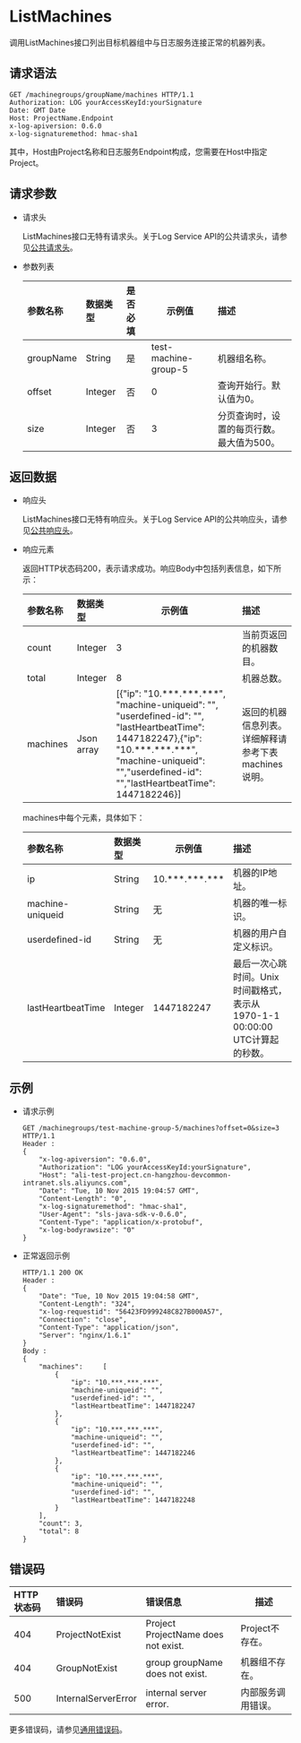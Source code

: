 # ListMachines

调用ListMachines接口列出目标机器组中与日志服务连接正常的机器列表。

## 请求语法

```
GET /machinegroups/groupName/machines HTTP/1.1
Authorization: LOG yourAccessKeyId:yourSignature
Date: GMT Date
Host: ProjectName.Endpoint
x-log-apiversion: 0.6.0
x-log-signaturemethod: hmac-sha1
```

其中，Host由Project名称和日志服务Endpoint构成，您需要在Host中指定Project。

## 请求参数

-   请求头

    ListMachines接口无特有请求头。关于Log Service API的公共请求头，请参见[公共请求头](/intl.zh-CN/开发指南/API参考/公共请求头.md)。

-   参数列表

    |参数名称|数据类型|是否必填|示例值|描述|
    |:---|:---|:---|---|:-|
    |groupName|String|是|test-machine-group-5|机器组名称。|
    |offset|Integer|否|0|查询开始行。默认值为0。|
    |size|Integer|否|3|分页查询时，设置的每页行数。最大值为500。|


## 返回数据

-   响应头

    ListMachines接口无特有响应头。关于Log Service API的公共响应头，请参见[公共响应头](/intl.zh-CN/开发指南/API参考/公共响应头.md)。

-   响应元素

    返回HTTP状态码200，表示请求成功。响应Body中包括列表信息，如下所示：

    |参数名称|数据类型|示例值|描述|
    |:---|:---|---|:-|
    |count|Integer|3|当前页返回的机器数目。|
    |total|Integer|8|机器总数。|
    |machines|Json array|\[\{"ip": "10.\*\*\*.\*\*\*.\*\*\*", "machine-uniqueid": "", "userdefined-id": "", "lastHeartbeatTime": 1447182247\},\{"ip": "10.\*\*\*.\*\*\*.\*\*\*", "machine-uniqueid": "","userdefined-id": "","lastHeartbeatTime": 1447182246\}\]|返回的机器信息列表。详细解释请参考下表machines说明。|

    machines中每个元素，具体如下：

    |参数名称|数据类型|示例值|描述|
    |:---|:---|---|:-|
    |ip|String|10.\*\*\*.\*\*\*.\*\*\*|机器的IP地址。|
    |machine-uniqueid|String|无|机器的唯一标识。|
    |userdefined-id|String|无|机器的用户自定义标识。|
    |lastHeartbeatTime|Integer|1447182247|最后一次心跳时间。Unix时间戳格式，表示从1970-1-1 00:00:00 UTC计算起的秒数。|


## 示例

-   请求示例

    ```
    GET /machinegroups/test-machine-group-5/machines?offset=0&size=3 HTTP/1.1
    Header :
    {
        "x-log-apiversion": "0.6.0",
        "Authorization": "LOG yourAccessKeyId:yourSignature",
        "Host": "ali-test-project.cn-hangzhou-devcommon-intranet.sls.aliyuncs.com",
        "Date": "Tue, 10 Nov 2015 19:04:57 GMT",
        "Content-Length": "0",
        "x-log-signaturemethod": "hmac-sha1",
        "User-Agent": "sls-java-sdk-v-0.6.0",
        "Content-Type": "application/x-protobuf",
        "x-log-bodyrawsize": "0"
    }
    ```

-   正常返回示例

    ```
    HTTP/1.1 200 OK
    Header :
    {
        "Date": "Tue, 10 Nov 2015 19:04:58 GMT",
        "Content-Length": "324",
        "x-log-requestid": "56423FD999248C827B000A57",
        "Connection": "close",
        "Content-Type": "application/json",
        "Server": "nginx/1.6.1"
    }
    Body :
    {
        "machines":     [
            {
                "ip": "10.***.***.***",
                "machine-uniqueid": "",
                "userdefined-id": "",
                "lastHeartbeatTime": 1447182247
            },
            {
                "ip": "10.***.***.***",
                "machine-uniqueid": "",
                "userdefined-id": "",
                "lastHeartbeatTime": 1447182246
            },
            {
                "ip": "10.***.***.***",
                "machine-uniqueid": "",
                "userdefined-id": "",
                "lastHeartbeatTime": 1447182248
            }
        ],
        "count": 3,
        "total": 8
    }
    ```


## 错误码

|HTTP状态码|错误码|错误信息|描述|
|:------|:--|:---|--|
|404|ProjectNotExist|Project ProjectName does not exist.|Project不存在。|
|404|GroupNotExist|group groupName does not exist.|机器组不存在。|
|500|InternalServerError|internal server error.|内部服务调用错误。|

更多错误码，请参见[通用错误码](/intl.zh-CN/开发指南/API参考/通用错误码.md)。

